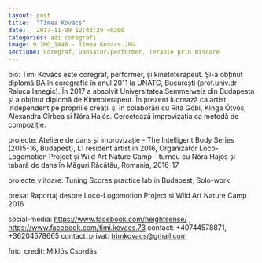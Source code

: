 ```yaml
---
layout: post
title:  "Tímea Kovács"
date:   2017-11-09 12:43:29 +0200
categories: azi coregrafi
image: 9 IMG_1846 - Tímea Kovács.JPG
sectiune: Coregraf, Dansator/performer, Terapie prin miscare
---
```

bio: Timi Kovács este coregraf, performer,  și kinetoterapeut. Și-a obținut diplomă BA în coregrafie în anul 2011 la UNATC, București (prof.univ.dr Raluca Ianegic). În 2017 a absolvit Universitatea Semmelweis din Budapesta și a obținut diplomă de Kinetoterapeut.  În prezent lucrează ca artist independent pe propriile creații și în colaborări cu Rita Góbi, Kinga Ötvös, Alexandra Gîrbea și Nóra Hajós. Cercetează improvizația ca metodă de compoziție.

proiecte: Ateliere de dans și improvizație - The Intelligent Body Series (2015-16, Budapest), L1 resident artist in 2016, Organizator Loco-Logomotion Project și Wild Art Nature Camp - turneu cu Nóra Hajós și tabară de dans în Măguri Răcătău, Romania, 2016-17

proiecte_viitoare: Tuning Scores practice lab in Budapest, Solo-work

presa: Raportaj despre Loco-Logomotion Project si Wild Art Nature Camp 2016

social-media: https://www.facebook.com/heightsense/ , https://www.facebook.com/timi.kovacs.73
contact: +40744578871, +36204578665
contact_privat: trimkovacs@gmail.com

foto_credit: Miklós Csordás
